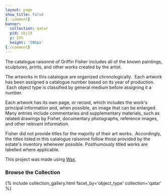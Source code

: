 ```yaml
---
layout: page
show_title: false
{::comment}
banner:
  collection: qatar
  pid: obj10
  y: 25%
  height: '500px'
{:/comment}
---
```


The catalogue raisonné of Griffin Fisher includes all of the known paintings, sculptures, prints, and other works created by the artist. 

The artworks in this catalogue are organized chronologically.  Each artwork has been assigned a catalogue number based on its year of production.  Each object type is classified by general medium before assigning it a number.

Each artwork has its own page, or record, which includes the work's principal information and, when possible, an image that can be enlarged.  Many entries include commentaries and supplementary materials, such as related drawings by Fisher, documentary photographs, reference images, and other relevant information.

Fisher did not provide titles for the majority of their art works.  Accordingly, the titles listed in this catalogue raisonné follow those provided by the estate's inventory whenever possible. Posthumously titled works are labelled where applicable. 

This project was made using [Wax](https://minicomp.github.io/wiki/#/wax/).


### Browse the Collection

{% include collection_gallery.html facet_by='object_type' collection='qatar' %}
